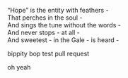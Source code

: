 “Hope” is the entity with feathers -  
That perches in the soul -  
And sings the tune without the words -  
And never stops - at all -  
And sweetest - in the Gale - is heard -  



bippity bop test pull request

oh yeah

